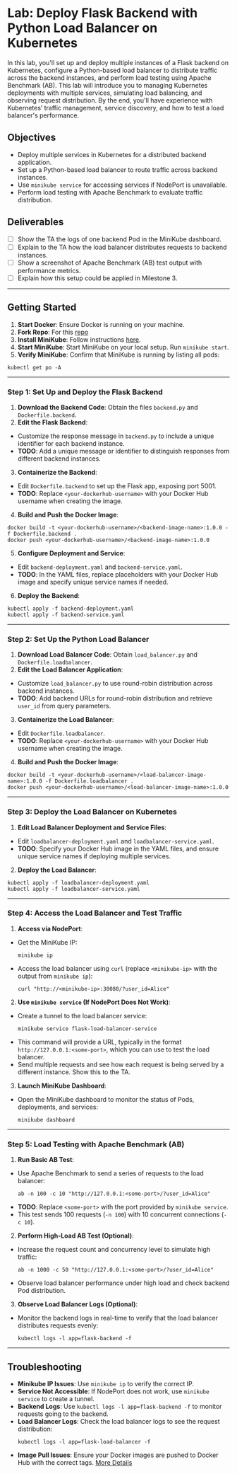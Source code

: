 # Lab: Deploy Flask Backend with Python Load Balancer on Kubernetes

In this lab, you'll set up and deploy multiple instances of a Flask backend on Kubernetes, configure a Python-based load balancer to distribute traffic across the backend instances, and perform load testing using Apache Benchmark (AB). This lab will introduce you to managing Kubernetes deployments with multiple services, simulating load balancing, and observing request distribution. By the end, you'll have experience with Kubernetes’ traffic management, service discovery, and how to test a load balancer's performance.

## Objectives
- Deploy multiple services in Kubernetes for a distributed backend application.
- Set up a Python-based load balancer to route traffic across backend instances.
- Use `minikube service` for accessing services if NodePort is unavailable.
- Perform load testing with Apache Benchmark to evaluate traffic distribution.

## Deliverables
- [ ] Show the TA the logs of one backend Pod in the MiniKube dashboard.
- [ ] Explain to the TA how the load balancer distributes requests to backend instances.
- [ ] Show a screenshot of Apache Benchmark (AB) test output with performance metrics.
- [ ] Explain how this setup could be applied in Milestone 3.

---

## Getting Started
1. **Start Docker**: Ensure Docker is running on your machine.
2. **Fork Repo**: For this [repo](https://github.com/purvag03/mlip-kubernetes-lab/tree/main)
3. **Install MiniKube**: Follow instructions [here](https://minikube.sigs.k8s.io/docs/start/).
4. **Start MiniKube**: Start MiniKube on your local setup. Run `minikube start`.
5. **Verify MiniKube**: Confirm that MiniKube is running by listing all pods:
```
kubectl get po -A
```


---

### Step 1: Set Up and Deploy the Flask Backend

1. **Download the Backend Code**: Obtain the files `backend.py` and `Dockerfile.backend`.
2. **Edit the Flask Backend**:
- Customize the response message in `backend.py` to include a unique identifier for each backend instance.
- **TODO**: Add a unique message or identifier to distinguish responses from different backend instances.
3. **Containerize the Backend**:
- Edit `Dockerfile.backend` to set up the Flask app, exposing port 5001.
- **TODO**: Replace `<your-dockerhub-username>` with your Docker Hub username when creating the image.
4. **Build and Push the Docker Image**:
```
docker build -t <your-dockerhub-username>/<backend-image-name>:1.0.0 -f Dockerfile.backend . 
docker push <your-dockerhub-username>/<backend-image-name>:1.0.0
```


5. **Configure Deployment and Service**:
- Edit `backend-deployment.yaml` and `backend-service.yaml`.
- **TODO**: In the YAML files, replace placeholders with your Docker Hub image and specify unique service names if needed.
6. **Deploy the Backend**:
```
kubectl apply -f backend-deployment.yaml 
kubectl apply -f backend-service.yaml
```

---

### Step 2: Set Up the Python Load Balancer

1. **Download Load Balancer Code**: Obtain `load_balancer.py` and `Dockerfile.loadbalancer`.
2. **Edit the Load Balancer Application**:
- Customize `load_balancer.py` to use round-robin distribution across backend instances.
- **TODO**: Add backend URLs for round-robin distribution and retrieve `user_id` from query parameters.
3. **Containerize the Load Balancer**:
- Edit `Dockerfile.loadbalancer`.
- **TODO**: Replace `<your-dockerhub-username>` with your Docker Hub username when creating the image.
4. **Build and Push the Docker Image**:
```
docker build -t <your-dockerhub-username>/<load-balancer-image-name>:1.0.0 -f Dockerfile.loadbalancer .
docker push <your-dockerhub-username>/<load-balancer-image-name>:1.0.0
```

---

### Step 3: Deploy the Load Balancer on Kubernetes

1. **Edit Load Balancer Deployment and Service Files**:
- Edit `loadbalancer-deployment.yaml` and `loadbalancer-service.yaml`.
- **TODO**: Specify your Docker Hub image in the YAML files, and ensure unique service names if deploying multiple services.
2. **Deploy the Load Balancer**:
```
kubectl apply -f loadbalancer-deployment.yaml 
kubectl apply -f loadbalancer-service.yaml
```

---

### Step 4: Access the Load Balancer and Test Traffic

1. **Access via NodePort**:
- Get the MiniKube IP:
  ```
  minikube ip
  ```
- Access the load balancer using `curl` (replace `<minikube-ip>` with the output from `minikube ip`):
  ```
  curl "http://<minikube-ip>:30080/?user_id=Alice"
  ```

2. **Use `minikube service` (If NodePort Does Not Work)**:
- Create a tunnel to the load balancer service:
  ```
  minikube service flask-load-balancer-service
  ```
- This command will provide a URL, typically in the format `http://127.0.0.1:<some-port>`, which you can use to test the load balancer.
- Send multiple requests and see how each request is being served by a different instance. Show this to the TA. 

3. **Launch MiniKube Dashboard**:
- Open the MiniKube dashboard to monitor the status of Pods, deployments, and services:
  ```
  minikube dashboard
  ```

---

### Step 5: Load Testing with Apache Benchmark (AB)

1. **Run Basic AB Test**:
- Use Apache Benchmark to send a series of requests to the load balancer:
  ```
  ab -n 100 -c 10 "http://127.0.0.1:<some-port>/?user_id=Alice"
  ```
- **TODO**: Replace `<some-port>` with the port provided by `minikube service`.
- This test sends 100 requests (`-n 100`) with 10 concurrent connections (`-c 10`).

2. **Perform High-Load AB Test (Optional)**:
- Increase the request count and concurrency level to simulate high traffic:
  ```
  ab -n 1000 -c 50 "http://127.0.0.1:<some-port>/?user_id=Alice"
  ```
- Observe load balancer performance under high load and check backend Pod distribution.

3. **Observe Load Balancer Logs (Optional)**:
- Monitor the backend logs in real-time to verify that the load balancer distributes requests evenly:

  ```
  kubectl logs -l app=flask-backend -f
  ```

---

## Troubleshooting

- **Minikube IP Issues**: Use `minikube ip` to verify the correct IP.
- **Service Not Accessible**: If NodePort does not work, use `minikube service` to create a tunnel.
- **Backend Logs**: Use `kubectl logs -l app=flask-backend -f` to monitor requests going to the backend.
- **Load Balancer Logs**: Check the load balancer logs to see the request distribution:
   ```
  kubectl logs -l app=flask-load-balancer -f
  ```
- **Image Pull Issues**: Ensure your Docker images are pushed to Docker Hub with the correct tags. [More Details](https://docs.docker.com/get-started/introduction/build-and-push-first-image/)
